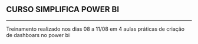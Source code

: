 ## CURSO SIMPLIFICA POWER BI
<hr>
Treinamento realizado nos dias 08 a 11/08 em 4 aulas práticas de criação de dashboars no power bi